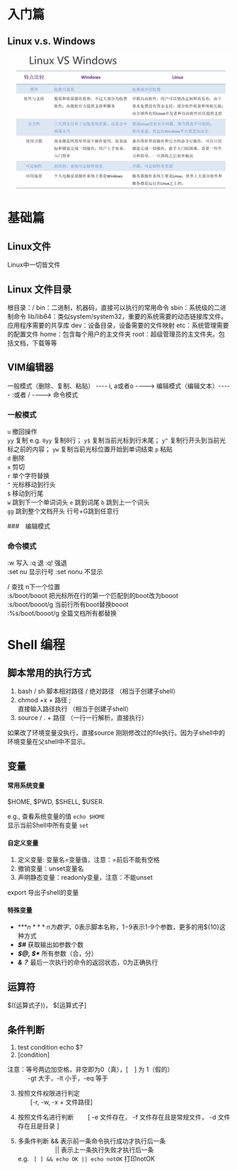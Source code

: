 # 入门篇

## Linux v.s. Windows

![Linux v.s. Windows](./assets/Linux_vs_Windows.png)

# 基础篇

## Linux文件
Linux中一切皆文件

## Linux 文件目录
根目录：/
bin：二进制，机器码，直接可以执行的常用命令
sbin：系统级的二进制命令
lib/lib64：类似system/system32，重要的系统需要的动态链接库文件。应用程序需要的共享库
dev：设备目录，设备需要的文件映射
etc：系统管理需要的配置文件
home：包含每个用户的主文件夹
root：超级管理员的主文件夹。包括文档，下载等等

## VIM编辑器
一般模式（删除、复制、粘贴） ---- i, a或者o ----> 编辑模式（编辑文本）----- :或者 / ----> 命令模式


### 一般模式
```u``` 撤回操作  
```yy``` 复制 e.g. ```8yy``` 复制8行；  ```y$``` 复制当前光标到行末尾； ```y^``` 复制行开头到当前光标之前的内容； ```yw``` 复制当前光标位置开始到单词结束
```p``` 粘贴  
```d``` 删除  
```x``` 剪切  
```r``` 单个字符替换  
```^``` 光标移动到行头  
```$``` 移动到行尾  
```w``` 跳到下一个单词词头 ```e``` 跳到词尾  ```b``` 跳到上一个词头  
```gg``` 跳到整个文档开头  行号+G跳到任意行

###　编辑模式  

### 命令模式
:w 写入  :q 退 :q! 强退  
:set nu 显示行号  :set nonu 不显示

/ 查找  n下一个位置  
:s/boot/booot 把光标所在行的第一个匹配到的boot改为booot  
:s/boot/booot/g 当前行所有boot替换booot  
:%s/boot/booot/g 全篇文档所有都替换


# Shell 编程

## 脚本常用的执行方式

1. bash / sh 脚本相对路径 / 绝对路径  （相当于创建子shell）  
2. chmod +x + 路径 ;  
  直接输入路径执行 （相当于创建子shell）  
3. source / . + 路径 （一行一行解析，直接执行）  
 
如果改了环境变量没执行，直接source 刚刚修改过的file执行。因为子shell中的环境变量在父shell中不显示。

## 变量

#### 常用系统变量
$HOME, $PWD, $SHELL, $USER.  

e.g., 查看系统变量的值 ```echo $HOME```  
      显示当前Shell中所有变量 ```set```  

#### 自定义变量
1) 定义变量: 变量名=变量值，注意：=前后不能有空格
2) 撤销变量：unset变量名
3) 声明静态变量：readonly变量，注意：不能unset

export 导出子shell的变量

#### 特殊变量

- ***$n*** n 为数字，$0表示脚本名称，$1-$9表示1-9个参数，更多的用\${10}这种方式
- ***$#*** 获取输出如参数个数
- ***\$@, $\**** 所有参数（合，分）
- ***&？*** 最后一次执行的命令的返回状态，0为正确执行 

## 运算符
\$((运算式子))， \$[运算式子]

## 条件判断

1) test condition
   echo $?
2) [condition]

注意：等号两边加空格，非空即为0（真），[　] 为 1（假的）  
　　　 -gt 大于，-lt 小于，-eq 等于

3) 按照文件权限进行判定  
　　[-r, -w, -x + 文件路径]

4) 按照文件名进行判断
　　[ -e 文件存在， -f 文件存在且是常规文件， -d 文件存在且是目录 ] 

5) 多条件判断 && 表示前一条命令执行成功才执行后一条  
　　　　　　|| 表示上一条执行失败才执行后一条  
e.g. ``` [ ] && echo OK || echo notOK```   打印notOK